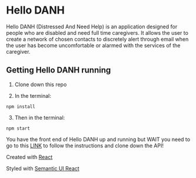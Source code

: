 # Hello DANH

Hello DANH (Distressed And Need Help) is an application designed for people who are disabled and need full time caregivers. It allows the user to create a network of chosen contacts to discretely alert through email when the user has become uncomfortable or alarmed with the services of the caregiver.

## Getting Hello DANH running

1. Clone down this repo

2. In the terminal:

`npm install`

3. Then in the terminal:

`npm start`

You have the front end of Hello DANH up and running but WAIT you need to go to this [LINK](https://github.com/KrystalGates/helloDanhApi) to follow the instructions and clone down the API!

Created with [React](https://reactjs.org/)

Styled with [Semantic UI React](https://react.semantic-ui.com/)